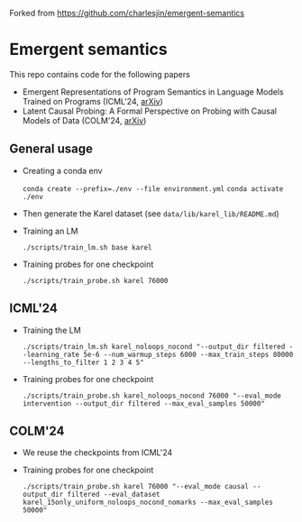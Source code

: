 Forked from https://github.com/charlesjin/emergent-semantics

# Emergent semantics 

This repo contains code for the following papers
-  Emergent Representations of Program Semantics in Language Models Trained on Programs (ICML'24, [arXiv](https://arxiv.org/abs/2305.11169))
- Latent Causal Probing: A Formal Perspective on Probing with Causal Models of Data (COLM'24, [arXiv](https://arxiv.org/abs/2407.13765))

## General usage

- Creating a conda env

   `conda create --prefix=./env --file environment.yml`
   `conda activate ./env`

- Then generate the Karel dataset (see `data/lib/karel_lib/README.md`)

- Training an LM

   `./scripts/train_lm.sh base karel`

- Training probes for one checkpoint

   `./scripts/train_probe.sh karel 76000`

## ICML'24

- Training the LM

   `./scripts/train_lm.sh karel_noloops_nocond "--output_dir filtered --learning_rate 5e-6 --num_warmup_steps 6000 --max_train_steps 80000 --lengths_to_filter 1 2 3 4 5"`

- Training probes for one checkpoint

   `./scripts/train_probe.sh karel_noloops_nocond 76000 "--eval_mode intervention --output_dir filtered --max_eval_samples 50000"`

## COLM'24

- We reuse the checkpoints from ICML'24

- Training probes for one checkpoint

   `./scripts/train_probe.sh karel 76000 "--eval_mode causal --output_dir filtered --eval_dataset karel_15only_uniform_noloops_nocond_nomarks --max_eval_samples 50000"`

